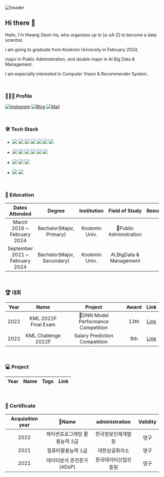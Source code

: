 ![header](https://capsule-render.vercel.app/api?type=waving&color=gradient&customColorList=2&height=250&section=header&text=WELCOME&fontSize=90&desc=%20This%20is%20GeonHa's%20Github!&animation=fadeIn&descSize=20&FontSize=40&descAlign=70&descAlignY=60&fontAlignY=40)



## Hi there 👋

Hello, I'm Hwang Geon-ha, who organizes up to [a-zA-Z] to become a data scientist.

I am going to graduate from Kookmin University in February 2024,

major in Public Administration, and double major in AI Big Data & Management.

I am especially interested in Computer Vision & Recommender System.

<br>

### 🙍🏻‍♂️ Profile
[![Instagram](https://img.shields.io/badge/Instagram-dd2a7b?style=flat-square&logo=Instagram&logoColor=white)](https://instagram.com/9e0na?igshid=MmIzYWVlNDQ5Yg==) 
[![Blog](https://img.shields.io/badge/Velog-339933?style=flat-square&logo=Tistory&logoColor=white)](https://my-sticalnd.tistory.com/)
[![Mail](https://img.shields.io/badge/gjunha8147@kookmin.ac.kr-02303A?style=flat-square&logo=Gmail&logoColor=white)](gunha8147@kookmin.ac.kr)

<br>


### 🛠 Tech Stack
- <img src="https://img.shields.io/badge/Python-3776AB?style=flat&logo=Python&logoColor=white"/> <img src="https://img.shields.io/badge/Pytorch-EE4C2C?style=flat&logo=Pytorch&logoColor=white"/> <img src="https://img.shields.io/badge/SQL-4479A1?style=flat&logo=MySQL&logoColor=white"/> <img src="https://img.shields.io/badge/Git-F05032?style=flat&logo=Git&logoColor=white"/> <img src="https://img.shields.io/badge/Tableau-E97627?style=flat&logo=Tableau&logoColor=white"/> <img src="https://img.shields.io/badge/R-276DC3?style=flat-square&logo=R&logoColor=white"/> <img src="https://img.shields.io/badge/QGIS-589632?style=flat-square&logo=Qgis&logoColor=white"/>

- <img src="https://img.shields.io/badge/Jupyter-F37626?style=flat-square&logo=Jupyter&logoColor=white"/>  <img src="https://img.shields.io/badge/Anaconda-44A833?style=flat-square&logo=Anaconda&logoColor=white"/> <img src="https://img.shields.io/badge/PyCharm-000000?style=flat-square&logo=PyCharm&logoColor=white"/> <img src="https://img.shields.io/badge/VSCode-007ACC?style=flat-square&logo=Visual Studio Code&logoColor=white"/>  <img src="https://img.shields.io/badge/Google Colab-F9AB00?style=flat-square&logo=Google Colab&logoColor=white"/> <img src="https://img.shields.io/badge/Streamlit-FF4B4B?style=flat-square&logo=Streamlit&logoColor=white"/> 


- <img src="https://img.shields.io/badge/Github-181717?style=flat&logo=Github&logoColor=white"/>  <img src="https://img.shields.io/badge/Slack-4A154B?style=flat&logo=Slack&logoColor=white"/> <img src="https://img.shields.io/badge/Notion-000000?style=flat&logo=Notion&logoColor=white"/>

- <img src="https://img.shields.io/badge/Mac-DD0031?style=flat&logo=Macos&logoColor=white"/> <img src="https://img.shields.io/badge/Window-0078D6?style=flat&logo=Windows&logoColor=white"/> 

<br>


### 📝 Education
|Dates Attended|Degree|Institution|Field of Study|Remarks|
|:---:|:---:|:---:|:---:|:---:|
|March 2016 ~ February 2024|Bachelor(Major, Primary)|Kookmin Univ.|Public Administration||
|September 2021 ~ February 2024|Bachelor(Major, Secondary)|Kookmin Univ.|AI,BigData & Management||


<br>


### 🏆 대회
|Year|Name|Project|Award|Link|
|:---:|:---:|:---:|:---:|:---:|
|2022|KML 2022F Final Exam|DNN Model Performance Competition|13th|<a href="https://www.kaggle.com/competitions/kml2022f-exam" target="_blank">Link</a>|
|2022|KML Challenge 2022F|Salary Prediction Competition|9th|<a href="https://www.kaggle.com/competitions/kml2022f" target="_blank">Link</a>|

<br>

### 💻 Project
|Year|Name|Tags|Link|
|:---:|:---:|:---:|:---:|

<br>

### 📜 Certificate
|Acquisition year|Name|administration|Validity|
|:---:|:---:|:---:|:---:|
|2022|파이썬프로그래밍 활용능력 2급|한국정보인재개발원|영구|
|2021|컴퓨터활용능력 1급|대한상공회의소|영구|
|2021|데이터분석 준전문가(ADsP)|한국데이터산업진흥원|영구|


